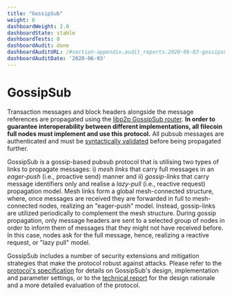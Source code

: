 ```yaml
---
title: "GossipSub"
weight: 6
dashboardWeight: 2.0
dashboardState: stable
dashboardTests: 0
dashboardAudit: done
dashboardAuditURL: /#section-appendix.audit_reports.2020-06-03-gossipsub-design-and-implementation
dashboardAuditDate: '2020-06-03'
---
```


# GossipSub

Transaction messages and block headers alongside the message references are propagated using the [libp2p GossipSub router](https://github.com/libp2p/specs/tree/master/pubsub/gossipsub). **In order to guarantee interoperability between different implementations, all filecoin full nodes must implement and use this protocol.** All pubsub messages are authenticated and must be [syntactically validated](message#message-syntax-validation) before being propagated further.

GossipSub is a gossip-based pubsub protocol that is utilising two types of links to propagate messages: i) _mesh links_ that carry full messages in an _eager-push_ (i.e., proactive send) manner and ii) _gossip-links_ that carry message identifiers only and realise a _lazy-pull_ (i.e., reactive request) propagation model. Mesh links form a global mesh-connected structure, where, once messages are received they are forwarded in full to mesh-connected nodes, realizing an "eager-push" model. Instead, gossip-links are utilized periodically to complement the mesh structure. During gossip propagation, only message headers are sent to a selected group of nodes in order to inform them of messages that they might not have received before. In this case, nodes ask for the full message, hence, realizing a reactive request, or "lazy pull" model.

GossipSub includes a number of security extensions and mitigation strategies that make the protocol robust against attacks. Please refer to the [protocol's specification](https://github.com/libp2p/specs/blob/master/pubsub/gossipsub/gossipsub-v1.1.md) for details on GossipSub's design, implementation and parameter settings, or to the [technical report](https://arxiv.org/abs/2007.02754) for the design rationale and a more detailed evaluation of the protocol.